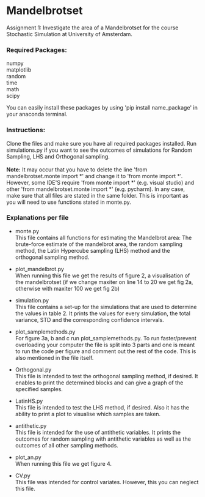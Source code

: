 # Mandelbrotset
Assignment 1: Investigate the area of a Mandelbrotset for the course Stochastic Simulation at University of Amsterdam.

### Required Packages:
numpy<br>
matplotlib<br>
random<br>
time<br>
math<br>
scipy<br>

You can easily install these packages by using 'pip install name_package' in your anaconda terminal.

### Instructions:
Clone the files and make sure you have all required packages installed. Run simulations.py if you want to see the outcomes of simulations for Random Sampling, LHS and Orthogonal sampling.
<br><br><b>Note:</b> It may occur that you have to delete the line 'from mandelbrotset.monte import *' and change it to 'from monte import *'. However, some IDE'S require 'from monte import *' (e.g. visual studio) and other 'from mandelbrotset.monte import *' (e.g. pycharm). In any case, make sure that all files are stated in the same folder. This is important as you will need to use functions stated in monte.py.

### Explanations per file
- monte.py <br>
This file contains all functions for estimating the Mandelbrot area: The brute-force estimate of the mandelbrot area, 
the random sampling method, the Latin Hypercube sampling (LHS) method and the orthogonal sampling method.

- plot_mandelbrot.py<br>
When running this file we get the results of figure 2, a visualisation of the mandelbrotset (if we change maxiter on line 14 to 20 we get fig 2a, otherwise with maxiter 100 we get fig 2b) 

- simulation.py <br>
This file contains a set-up for the simulations that are used to determine the values in table 2. It prints the values for every simulation, the total variance, STD and the corresponding confidence intervals.

- plot_samplemethods.py<br>
For figure 3a, b and c run plot_samplemethods.py. To run faster/prevent overloading your computer the file is split into 3 parts and one is meant to run the code per figure and comment out the rest of the code. This is also mentioned in the file itself. 

- Orthogonal.py<br>
This file is intended to test the orthogonal sampling method, if desired. It enables to print the determined blocks and can give a graph of the specified samples.
- LatinHS.py<br>
This file is intended to test the LHS method, if desired. Also it has the ability to print a plot to visualise which samples are taken.
- antithetic.py<br>
This file is intended for the use of antithetic variables. It prints the outcomes for random sampling with antithetic variables as well as the outcomes of all other sampling methods.
- plot_an.py<br>
When running this file we get figure 4. 

- CV.py<br>
This file was intended for control variates. However, this you can neglect this file.
